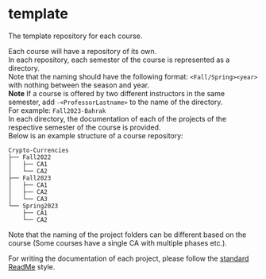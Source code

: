 # template
The template repository for each course.

Each course will have a repository of its own. <br>
In each repository, each semester of the course is represented as a directory. <br>
Note that the naming should have the following format: `<Fall/Spring><year>` with nothing between the season and year. <br>
**Note** If a course is offered by two different instructors in the same semester, add `-<ProfessorLastname>` to the name of the directory. <br>
For example: `Fall2023-Bahrak` <br>
In each directory, the documentation of each of the projects of the respective semester of the course is provided. <br>
Below is an example structure of a course repository:

```
Crypto-Currencies
├── Fall2022
│   ├── CA1
│   └── CA2
├── Fall2023
│   ├── CA1
│   ├── CA2
│   └── CA3
└── Spring2023
    ├── CA1
    └── CA2
```

Note that the naming of the project folders can be different based on the course (Some courses have a single CA with multiple phases etc.).

For writing the documentation of each project, please follow the [standard ReadMe](https://github.com/RichardLitt/standard-readme) style.
